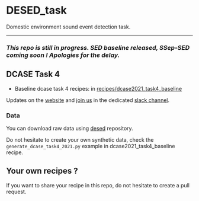 # DESED_task
Domestic environment sound event detection task.

---

### *This repo is still in progress. SED baseline released, SSep-SED coming soon ! Apologies for the delay.* 

## DCASE Task 4
- Baseline dcase task 4 recipes: in [recipes/dcase2021_task4_baseline](./recipes/dcase2021_task4_baseline)

Updates on the [website][dcase_website] and [join us][invite_dcase_slack] in the dedicated 
[slack channel][slack_channel].

### Data
You can download raw data using [desed][desed] repository.

Do not hesitate to create your own synthetic data, check the `generate_dcase_task4_2021.py` example 
in dcase2021_task4_baseline recipe.

## Your own recipes ? 
If you want to share your recipe in this repo, do not hesitate to create a pull request.


[dcase_website]: https://dcase.community
[desed]: https://github.com/turpaultn/DESED
[fuss_git]: https://github.com/google-research/sound-separation/tree/master/datasets/fuss
[fsd50k]: https://zenodo.org/record/4060432
[invite_dcase_slack]: https://join.slack.com/t/dcase/shared_invite/zt-mzxct5n9-ZltMPjtAxQTSt3a6LFIVPA
[slack_channel]: https://dcase.slack.com/archives/C01NR59KAS3